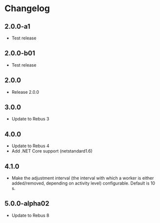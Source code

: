 # Changelog

## 2.0.0-a1
* Test release

## 2.0.0-b01
* Test release

## 2.0.0
* Release 2.0.0

## 3.0.0
* Update to Rebus 3

## 4.0.0
* Update to Rebus 4
* Add .NET Core support (netstandard1.6)

## 4.1.0
* Make the adjustment interval (the interval with which a worker is either added/removed, depending on activity level) configurable. Default is 10 s.

## 5.0.0-alpha02
* Update to Rebus 8